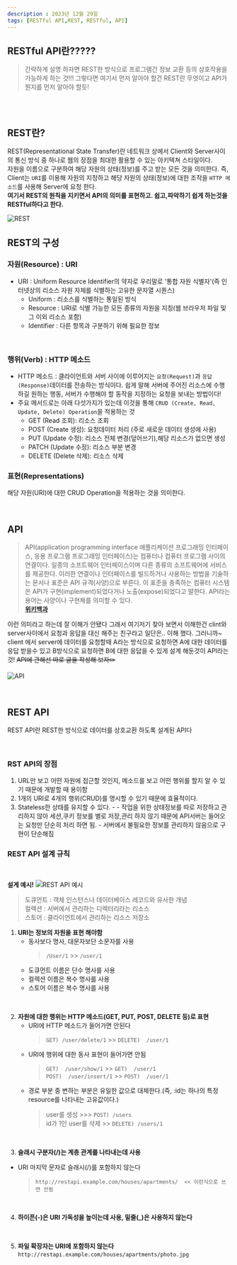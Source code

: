 ```yaml
---
description : 2023년 12월 29일
tags: [RESTful API,REST, RESTful, API]
---
```



## RESTful API란?????

> 간략하게 설명 하자면 REST한 방식으로 프로그램간 정보 교환 등의 상호작용을 가능하게 하는 것!!!
> 그렇다면 여기서 먼저 알아야 할건 REST란 무엇이고 API가 뭔지를 먼저 알아야 할듯! 

<br /><br />

## REST란?

REST(Representational State Transfer)란 네트워크 상에서 Client와 Server사이의 통신 방식 중 하나로 웹의 장점을 최대한 활용할 수 있는 아키텍쳐 스타일이다.<br />
자원을 이름으로 구분하여 해당 자원의 상태(정보)를 주고 받는 모든 것을 의미한다. 즉,
Client는 `URI`를 이용해 자원의 지정하고 해당 자원의 상태(정보)에 대한 조작을 `HTTP 메소드`를 사용해 Server에 요청 한다. <br/> 
__여기서 REST의 원칙을 지키면서 API의 의미를 표현하고. 쉽고,파악하기 쉽게 하는것을 RESTful하다고 한다.__

 ![REST](https://gmlwjd9405.github.io/images/network/rest.png)

## REST의 구성

### 자원(Resource) : URI 

  -  URI : Uniform Resource Identifier의 약자로 우리말로 '통합 자원 식별자'(즉 인터넷상의 리소스 자원 자체를 식별하는 고유한 문자열 시퀀스)
      - Uniform : 리소스를 식별하는 통일된 방식
      - Resource : URI로 식별 가능한 모든 종류의 자원을 지칭(웹 브라우저 파일 및 그 이외 리소스 포함)
      - Identifier : 다른 항목과 구분하기 위해 필요한 정보 

<br />

### 행위(Verb) : HTTP 메소드

  - HTTP 메소드 : 클라이언트와 서버 사이에 이루어지는 `요청(Request)`과 `응답(Response)`데이터를 전송하는 방식이다. 쉽게 말해 서버에 주어진 리소스에 수행하길 원하는 행동, 서버가 수행해야 할 동작을 지정하는 요청을 보내는 방법이다! 
  - 주요 메서드로는 아래 다섯가지가 있는데 이것을 통해 `CRUD (Create, Read, Update, Delete) Operation`을 적용하는 것
      - GET (Read 조회): 리소스 조회
      - POST (Create 생성): 요청데이터 처리 (주로 새로운 데이터 생성에 사용)
      - PUT (Update 수정): 리소스 전체 변경(덮어쓰기),해당 리소스가 없으면 생성
      - PATCH (Update 수정): 리소스 부분 변경
      - DELETE (Delete 삭제): 리소스 삭제 


### 표현(Representations) 
해당 자원(URI)에 대한 CRUD Operation을 적용하는 것을 의미한다.


<br />

## API

> API(application programming interface 애플리케이션 프로그래밍 인터페이스, 응용 프로그램 프로그래밍 인터페이스)는 컴퓨터나 컴퓨터 프로그램 사이의 연결이다. 일종의 소프트웨어 인터페이스이며 다른 종류의 소프트웨어에 서비스를 제공한다. 이러한 연결이나 인터페이스를 빌드하거나 사용하는 방법을 기술하는 문서나 표준은 API 규격(사양)으로 부른다. 이 표준을 충족하는 컴퓨터 시스템은 API가 구현(implement)되었다거나 노출(expose)되었다고 말한다. API라는 용어는 사양이나 구현체를 의미할 수 있다. <br />
> **[위키백과](https://ko.wikipedia.org/wiki/API)**

이런 의미라고 하는데 잘 이해가 안됐다 그래서 여기저기 찾아 보면서 이해한건 clint와 server사이에서 요청과 응답을 대신 해주는 친구라고 일단은.. 이해 했다. 그러니까~ client 에서 server에 데이터를 요청할때 A라는 방식으로 요청하면 A에 대한 데이터를 응답 받을수 있고 B방식으로 요청하면 B에 대한 응답을 수 있게 설계 해둔것이 API라는 것! ~~API에 관해선 따로 글을 작성해 보자✏️~~

![API](https://velog.velcdn.com/images/zxzz45/post/d342d971-2d48-45c9-822d-db3d46e106cd/image.jfif)

<br />

## REST API 

REST API란 REST한 방식으로 데이터를 상호교환 하도록 설계된 API다

<br />

### RST API의 장점

  1. URL만 보고 어떤 자원에 접근할 것인지, 메소드를 보고 어떤 행위를 할지 알 수 있기 때문에 개발할 때 용이함
  2. 1개의 URI로 4개의 행위(CRUD)를 명시할 수 있기 때문에 효율적이다.
  3. Stateless한 상태를 유지할 수 있다.
    - 
    - 작업을 위한 상태정보를 따로 저장하고 관리하지 않아 세션,쿠키 정보를 별로 저장,관리 하지 않기 때문에 API서버는 들어오는 요청만 단순히 처리 하면 됨.
    - 서버에서 불필요한 정보를 관리하지 않음으로 구현이 단순해짐

### REST API 설계 규칙
<br />

**설계 예시!**
![REST API 예시](https://gmlwjd9405.github.io/images/network/restapi-example.png)
<br />
> 도큐먼트 : 객체 인스턴스나 데이터베이스 레코드와 유사한 개념 <br/>
> 컬렉션 : 서버에서 관리하는 디렉터리라는 리소스 <br />
> 스토어 : 클라이언트에서 관리하는 리소스 저장소 <br />

1.  **URI는 정보의 자원을 표현 해야함**
    - 동사보다 명사, 대문자보단 소문자를 사용
      >  `/User/1` >> `/user/1`
    - 도큐먼트 이름은 단수 명사를 사용
    - 컬렉션 이름은 복수 명사를 사용
    - 스토어 이름은 복수 명사를 사용


<br />

2. **자원에 대한 행위는 HTTP 메소드(GET, PUT, POST, DELETE 등)로 표현**
    - URI에 HTTP 메소드가 들어가면 안된다 
      >  `GET) /user/delete/1` >> `DELETE)  /user/1`
    - URI에 행위에 대한 동사 표현이 들어가면 안됨
      >  `GET)  /user/show/1` >> `GET)  /user/1` <br />
      >  `POST)  /user/insert/1` >> `POST)  /user/1`
    - 경로 부분 중 변하는 부분은 유일한 값으로 대체한다.(즉, :id는 하나의 특정 resource를 나타내는 고유값이다.)
      >   user를 생성 >>>  `POST) /users` <br />
      >   id가 1인 user를 삭제 >>  `DELETE) /users/1`



<br />

3. **슬래시 구분자(/)는 계층 관계를 나타내는데 사용**
  - URI 마지막 문자로 슬래시(/)를 포함하지 않는다
    > `http://restapi.example.com/houses/apartments/  << 이런식으로 쓰면 안됨`

<br />

4. **하이픈(-)은 URI 가독성을 높이는데 사용, 밑줄(_)은 사용하지 않는다**

<br />

5. **파일 확장자는 URI에 포함하지 않는다**
  `http://restapi.example.com/houses/apartments/photo.jpg`